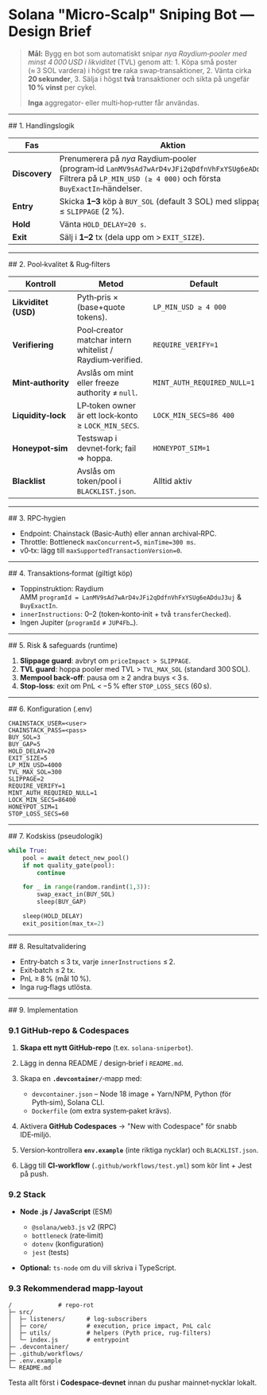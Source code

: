 # Solana "Micro‑Scalp" Sniping Bot — Design Brief

> **Mål:** Bygg en bot som automatiskt snipar *nya Raydium‑pooler med minst 4 000 USD i likviditet* (TVL) genom att:
> 1. Köpa små poster (≈ 3 SOL vardera) i högst **tre** raka swap‑transaktioner,
> 2. Vänta cirka **20 sekunder**,
> 3. Sälja i högst **två** transaktioner och sikta på ungefär **10 % vinst** per cykel.
>
> **Inga** aggregator‑ eller multi‑hop‑rutter får användas.

---

\## 1. Handlingslogik

| Fas           | Aktion                                                                                                                                                                | Parametrar               |
| ------------- | --------------------------------------------------------------------------------------------------------------------------------------------------------------------- | ------------------------ |
| **Discovery** | Prenumerera på *nya* Raydium‑pooler (program‑id `LanMV9sAd7wArD4vJFi2qDdfnVhFxYSUg6eADduJ3uj`). Filtrera på `LP_MIN_USD (≥ 4 000)` och första `BuyExactIn`‑händelser. | `LP_MIN_USD=4_000`       |
| **Entry**     | Skicka **1–3** köp à `BUY_SOL` (default 3 SOL) med slippage ≤ `SLIPPAGE` (2 %).                                                                                       | `BUY_GAP=5 s` mellan tx. |
| **Hold**      | Vänta `HOLD_DELAY=20 s`.                                                                                                                                              | —                        |
| **Exit**      | Sälj i **1–2** tx (dela upp om > `EXIT_SIZE`).                                                                                                                        |  `EXIT_SIZE=5 SOL`.      |

---

\## 2. Pool‑kvalitet & Rug‑filters

| Kontroll             | Metod                                                     | Default                     |
| -------------------- | --------------------------------------------------------- | --------------------------- |
| **Likviditet (USD)** | Pyth‑pris × (base+quote tokens).                          | `LP_MIN_USD ≥ 4 000`        |
| **Verifiering**      | Pool‑creator matchar intern whitelist / Raydium‑verified. | `REQUIRE_VERIFY=1`          |
| **Mint‑authority**   | Avslås om mint eller freeze authority ≠ `null`.           | `MINT_AUTH_REQUIRED_NULL=1` |
| **Liquidity‑lock**   | LP‑token owner är ett lock‑konto ≥ `LOCK_MIN_SECS`.       | `LOCK_MIN_SECS=86 400`      |
| **Honeypot‑sim**     | Testswap i devnet‑fork; fail ⇒ hoppa.                     | `HONEYPOT_SIM=1`            |
| **Blacklist**        | Avslås om token/pool i `BLACKLIST.json`.                  | Alltid aktiv                |

---

\## 3. RPC‑hygien

* Endpoint: Chainstack (Basic‑Auth) eller annan archival‑RPC.
* Throttle: Bottleneck `maxConcurrent=5`, `minTime=300 ms`.
* v0‑tx: lägg till `maxSupportedTransactionVersion=0`.

---

\## 4. Transaktions‑format (giltigt köp)

* Toppinstruktion: Raydium AMM `programId = LanMV9sAd7wArD4vJFi2qDdfnVhFxYSUg6eADduJ3uj` & `BuyExactIn`.
* `innerInstructions`: 0–2 (token‑konto‑init + två `transferChecked`).
* Ingen Jupiter (`programId` ≠ `JUP4Fb…`).

---

\## 5. Risk & safeguards (runtime)

1. **Slippage guard**: avbryt om `priceImpact > SLIPPAGE`.
2. **TVL guard**: hoppa pooler med TVL > `TVL_MAX_SOL` (standard 300 SOL).
3. **Mempool back‑off**: pausa om ≥ 2 andra buys < 3 s.
4. **Stop‑loss**: exit om PnL < −5 % efter `STOP_LOSS_SECS` (60 s).

---

\## 6. Konfiguration (.env)

```env
CHAINSTACK_USER=<user>
CHAINSTACK_PASS=<pass>
BUY_SOL=3
BUY_GAP=5
HOLD_DELAY=20
EXIT_SIZE=5
LP_MIN_USD=4000
TVL_MAX_SOL=300
SLIPPAGE=2
REQUIRE_VERIFY=1
MINT_AUTH_REQUIRED_NULL=1
LOCK_MIN_SECS=86400
HONEYPOT_SIM=1
STOP_LOSS_SECS=60
```

---

\## 7. Kodskiss (pseudologik)

```python
while True:
    pool = await detect_new_pool()
    if not quality_gate(pool):
        continue

    for _ in range(random.randint(1,3)):
        swap_exact_in(BUY_SOL)
        sleep(BUY_GAP)

    sleep(HOLD_DELAY)
    exit_position(max_tx=2)
```

---

\## 8. Resultatvalidering

* Entry‑batch ≤ 3 tx, varje `innerInstructions` ≤ 2.
* Exit‑batch ≤ 2 tx.
* PnL ≥ 8 % (mål 10 %).
* Inga rug‑flags utlösta.

---

\## 9. Implementation

### 9.1 GitHub‑repo & Codespaces

1. **Skapa ett nytt GitHub‑repo** (t.ex. `solana-sniperbot`).
2. Lägg in denna README / design‑brief i `README.md`.
3. Skapa en **`.devcontainer/`**‑mapp med:

   * `devcontainer.json` – Node 18 image + Yarn/NPM, Python (för Pyth‑sim), Solana CLI.
   * `Dockerfile` (om extra system‑paket krävs).
4. Aktivera **GitHub Codespaces** → "New with Codespace" för snabb IDE‑miljö.
5. Version‑kontrollera **`env.example`** (inte riktiga nycklar) och `BLACKLIST.json`.
6. Lägg till **CI‑workflow** (`.github/workflows/test.yml`) som kör lint + Jest på push.

### 9.2 Stack

* **Node .js / JavaScript** (ESM)

  * `@solana/web3.js` v2 (RPC)
  * `bottleneck` (rate‑limit)
  * `dotenv` (konfiguration)
  * `jest` (tests)
* **Optional:** `ts-node` om du vill skriva i TypeScript.

### 9.3 Rekommenderad mapp‑layout

```
/             # repo‑rot
├─ src/
│  ├─ listeners/      # log‑subscribers
│  ├─ core/           # execution, price impact, PnL calc
│  ├─ utils/          # helpers (Pyth price, rug‑filters)
│  └─ index.js        # entrypoint
├─ .devcontainer/
├─ .github/workflows/
├─ .env.example
└─ README.md
```

Testa allt först i **Codespace‑devnet** innan du pushar mainnet‑nycklar lokalt.